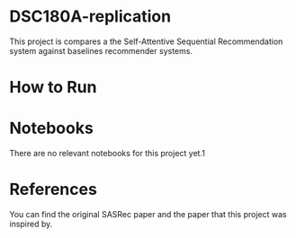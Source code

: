 # DSC180A-replication
This project is compares a the Self-Attentive Sequential Recommendation system against baselines recommender systems.

# How to Run


# Notebooks
There are no relevant notebooks for this project yet.1

# References
You can find the original SASRec paper and the paper that this project was inspired by.